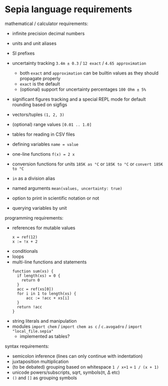 # Sepia language requirements


mathematical / calculator requirements:

- infinite precision decimal numbers
- units and unit aliases
- SI prefixes
- uncertainty tracking `3.4m ± 0.3` / `12 exact` / `4.65 approximation`
  - both `exact` and `approximation` can be builtin values as they should propagate properly
  - `exact` is the default
  - (optional) support for uncertainty percentages `100 Ohm ± 5%`
- significant figures tracking and a special REPL mode for default rounding based on sigfigs

- vectors/tuples `(1, 2, 3)`
- (optional) range values `[0.01 .. 1.0]`
- tables for reading in CSV files
- defining variables `name = value`
- one-line functions `f(x) = 2 x`
- conversion functions for units `185K as °C` or `185K to °C` or `convert 185K to °C`
- `in` as a division alias
- named arguments `mean(values, uncertainty: true)`
- option to print in scientific notation or not
- querying variables by unit


programming requirements:

- references for mutable values
  ```
  x = ref(12)
  x := !x + 2
  ```
- conditionals
- loops
- multi-line functions and statements
  ```
  function sum(xs) {
    if length(xs) = 0 {
      return 0
    }
    acc = ref(xs[0])
    for i in 1 to length(xs) {
        acc := !acc + xs[i]
    }
    return !acc
  }
  ```
- string literals and manipulation
- modules `import chem` / `import chem as c` / `c.avogadro` / `import "local_file.sepia"`
  - implemented as tables?


syntax requirements:

- semicolon inference (lines can only continue with indentation)
- juxtaposition multiplication
- (to be debated) grouping based on whitespace `1 / x+1` = `1 / (x + 1)`
- unicode powers/subscripts, sqrt, symbols(π, Δ etc)
- `()` and `[]` as grouping symbols